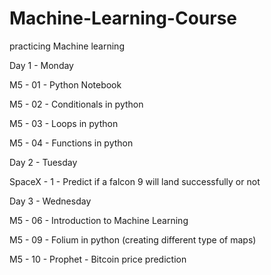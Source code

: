 # Machine-Learning-Course
practicing Machine learning

Day 1 - Monday

M5 - 01 - Python Notebook

M5 - 02 - Conditionals in python

M5 - 03 - Loops in python

M5 - 04 - Functions in python

Day 2 - Tuesday

SpaceX - 1 - Predict if a falcon 9 will land successfully or not

Day 3 - Wednesday

M5 - 06 - Introduction to Machine Learning

M5 - 09 - Folium in python (creating different type of maps)

M5 - 10 - Prophet - Bitcoin price prediction
